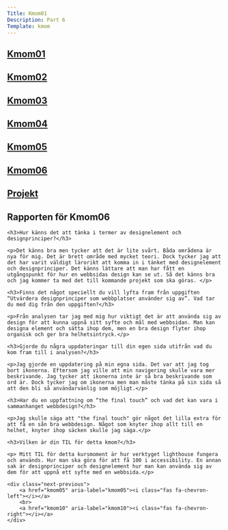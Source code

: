```yaml
---
Title: Kmom01
Description: Part 6
Template: kmom
---
```


<div class="sidebar">
    <h2><a href="kmom01">Kmom01</a></h2>
    <h2><a href="kmom02">Kmom02</a></h2>
    <h2><a href="kmom03">Kmom03</a></h2>
    <h2><a href="kmom04">Kmom04</a></h2>
    <h2><a href="kmom05">Kmom05</a></h2>
    <h2><a href="kmom06">Kmom06</a></h2>
    <h2><a href="kmom10">Projekt</a></h2>
</div>

<div class="report">
    <h2>Rapporten för Kmom06</h2>

    <h3>Hur känns det att tänka i termer av designelement och designprinciper?</h3>

    <p>Det känns bra men tycker att det är lite svårt. Båda områdena är nya för mig. Det är brett område med mycket teori. Dock tycker jag att det har varit väldigt lärorikt att komma in i tänket med designelement och designprinciper. Det känns lättare att man har fått en utgångspunkt för hur en webbsidas design kan se ut. Så det känns bra och jag kommer ta med det till kommande projekt som ska göras. </p>

    <h3>Finns det något speciellt du vill lyfta fram från uppgiften “Utvärdera designprinciper som webbplatser använder sig av”. Vad tar du med dig från den uppgiften?</h3>

    <p>Från analysen tar jag med mig hur viktigt det är att använda sig av design för att kunna uppnå sitt syfte och mål med webbsidan. Man kan designa element och sätta ihop dem, men en bra design flyter ihop organisk och ger bra helhetsintryck.</p>

    <h3>Gjorde du några uppdateringar till din egen sida utifrån vad du kom fram till i analysen?</h3>

    <p>Jag gjorde en uppdatering på min egna sida. Det var att jag tog bort ikonerna. Eftersom jag ville att min navigering skulle vara mer beskrivande. Jag tycker att ikonerna inte är så bra beskrivande som ord är. Dock tycker jag om ikonerna men man måste tänka på sin sida så att den bli så användarvänlig som möjligt.</p>

    <h3>Har du en uppfattning om “the final touch” och vad det kan vara i sammanhanget webbdesign?</h3>

    <p>Jag skulle säga att "the final touch" gör något det lilla extra för att få en sån bra webbdesign. Något som knyter ihop allt till en helhet, knyter ihop säcken skulle jag säga.</p>

    <h3>Vilken är din TIL för detta kmom?</h3>

    <p> Mitt TIL för detta kursmoment är hur verktyget lighthouse fungera och används. Hur man ska göra för att få 100 i accessibility. En annan sak är designprinciper och designelement hur man kan använda sig av dem för att uppnå ett syfte med en webbsida.</p>

    <div class="next-previous">
        <a href="kmom05" aria-label="kmom05"><i class="fas fa-chevron-left"></i></a>
        <br>
        <a href="kmom10" aria-label="kmom10"><i class="fas fa-chevron-right"></i></a>
    </div>
</div>
